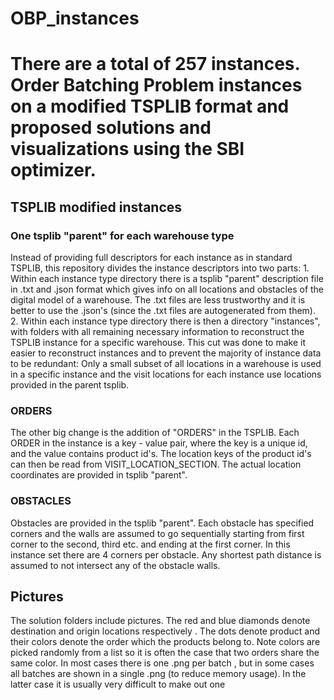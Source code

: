 
# OBP_instances
There are a total of 257 instances. 
Order Batching Problem instances on a modified TSPLIB format and proposed solutions and visualizations using the SBI optimizer. 
=======

## TSPLIB modified instances 

### One tsplib "parent" for each warehouse type
 Instead of providing full descriptors for each instance as in standard TSPLIB, this repository divides the instance
descriptors into two parts: 1. Within each instance type directory there is a tsplib 
 "parent" description file in .txt and 
.json format which gives info on all locations and obstacles of the digital model of a warehouse. The .txt files are less trustworthy and it is better to use the .json's 
 (since the .txt files are autogenerated from them). 2. Within each instance type directory
there is then a directory "instances", with folders with all remaining necessary information to 
   reconstruct the TSPLIB instance for a specific warehouse. 
   This cut was done to make it easier to reconstruct instances and to prevent the majority of instance data to be redundant: Only a small subset 
   of all locations in a warehouse is used in a specific instance and the visit locations for each 
   instance use locations provided in the parent tsplib.

### ORDERS
The other big change is the addition of "ORDERS" in the TSPLIB. Each ORDER in the instance is a key - value 
pair, where the key is a unique id, and the value contains product id's. The location keys of the product id's can 
then be read from VISIT_LOCATION_SECTION. The actual location coordinates are provided in tsplib "parent". 

### OBSTACLES
Obstacles are provided in the tsplib "parent". Each obstacle has specified corners and the walls are assumed to go 
sequentially starting from first corner to the second, third etc. and ending at the first corner. 
In this instance set there are 4 corners per obstacle. 
Any shortest path distance is assumed to not intersect any of the obstacle walls.  

## Pictures
The solution folders include pictures. The red and blue diamonds denote destination and origin locations respectively
. The dots denote product and their colors denote the order which the products belong to. Note colors are picked
 randomly from a list so it is often the case that two orders share the same color. In most cases there is one .png
  per batch , but in some
 cases all batches are
 shown in a single .png (to reduce memory usage). In the latter case it is usually very difficult to make out one

 

